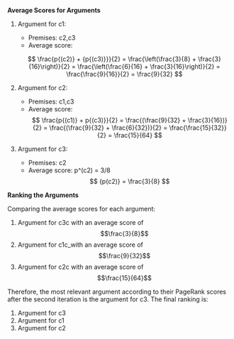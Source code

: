 **Average Scores for Arguments**

1. Argument for c1:

   - Premises: c2,c3
   - Average score:

   $$
   \frac{p{(c2)} + {p{(c3)}}}{2} = \frac{\left(\frac{3}{8} + \frac{3}{16}\right)}{2} = \frac{\left(\frac{6}{16} + \frac{3}{16}\right)}{2} = \frac{\frac{9}{16}}{2} = \frac{9}{32}
   $$

2. Argument for c2:
   - Premises: c1,c3
   - Average score:
     $$
       \frac{p{(c1)} + p{(c3)}}{2} = \frac{(\frac{9}{32} + \frac{3}{16})}{2} = \frac{(\frac{9}{32} + \frac{6}{32})}{2} = \frac{\frac{15}{32}}{2} = \frac{15}{64}
     $$
3. Argument for c3:
   - Premises: c2
   - Average score: p^(c2) = 3/8
     $$
      {p(c2)} = \frac{3}{8}
     $$
     
**Ranking the Arguments**

Comparing the average scores for each argument:

1. Argument for c3c with an average score of $$\frac{3}{8}$$
2. Argument for c1c_with an average score of $$\frac{9}{32}$$
3. Argument for c2c with an average score of $$\frac{15}{64}$$

Therefore, the most relevant argument according to their PageRank scores after the second iteration is the argument for c3. The final ranking is:

1. Argument for c3
2. Argument for c1
3. Argument for c2
